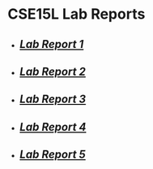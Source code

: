 # **CSE15L Lab Reports**

* ## [*Lab Report 1*](lab-report-1-week-2.md)
* ## [*Lab Report 2*](lab-report-2-week-4.md)
* ## [*Lab Report 3*](lab-report-3-week-6.md)
* ## [*Lab Report 4*](lab-report-4-week-8.md)
* ## [*Lab Report 5*](lab-report-5-week-10.md)
